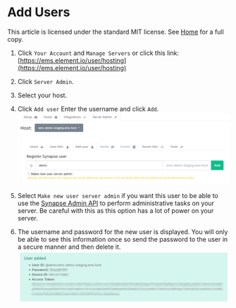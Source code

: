 # Add Users

This article is licensed under the standard MIT license. See [Home](index.md) for a full copy.

1. Click `Your Account` and `Manage Servers` or click this link: [https://ems.element.io/user/hosting](https://ems.element.io/user/hosting)

1. Click `Server Admin`.

1. Select your host.

1. Click `Add user` Enter the username and click `Add`. 
![](images/Screen%20Shot%202020-07-30%20at%202.34.01%20PM.png)

1. Select `Make new user server admin` if you want this user to be able to use the [Synapse Admin API](https://github.com/matrix-org/synapse/tree/master/docs/admin_api) to perform administrative tasks on your server. Be careful with this as this option has a lot of power on your server.

1. The username and password for the new user is displayed. You will only be able to see this information once so send the password to the user in a secure manner and then delete it.
![](images/Screen%20Shot%202020-07-30%20at%202.37.05%20PM.png)

